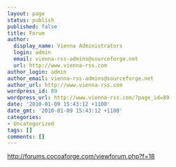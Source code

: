 ```yaml
---
layout: page
status: publish
published: false
title: Forum
author:
  display_name: Vienna Administrators
  login: admin
  email: vienna-rss-admins@sourceforge.net
  url: http://www.vienna-rss.com
author_login: admin
author_email: vienna-rss-admins@sourceforge.net
author_url: http://www.vienna-rss.com
wordpress_id: 89
wordpress_url: http://www.vienna-rss.com/?page_id=89
date: '2010-01-09 15:43:12 +1100'
date_gmt: '2010-01-09 15:43:12 +1100'
categories:
- Uncategorized
tags: []
comments: []
---
```

http://forums.cocoaforge.com/viewforum.php?f=18
